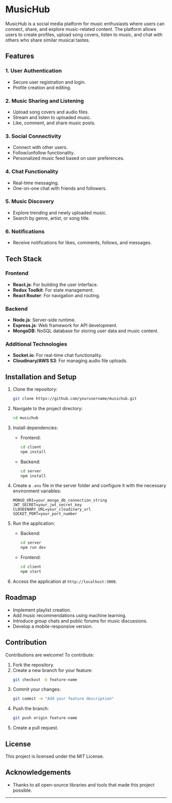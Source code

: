 # MusicHub

MusicHub is a social media platform for music enthusiasts where users can connect, share, and explore music-related content. The platform allows users to create profiles, upload song covers, listen to music, and chat with others who share similar musical tastes.

## Features

### 1. User Authentication
- Secure user registration and login.
- Profile creation and editing.

### 2. Music Sharing and Listening
- Upload song covers and audio files.
- Stream and listen to uploaded music.
- Like, comment, and share music posts.

### 3. Social Connectivity
- Connect with other users.
- Follow/unfollow functionality.
- Personalized music feed based on user preferences.

### 4. Chat Functionality
- Real-time messaging.
- One-on-one chat with friends and followers.

### 5. Music Discovery
- Explore trending and newly uploaded music.
- Search by genre, artist, or song title.

### 6. Notifications
- Receive notifications for likes, comments, follows, and messages.

## Tech Stack

### Frontend
- **React.js**: For building the user interface.
- **Redux Toolkit**: For state management.
- **React Router**: For navigation and routing.

### Backend
- **Node.js**: Server-side runtime.
- **Express.js**: Web framework for API development.
- **MongoDB**: NoSQL database for storing user data and music content.

### Additional Technologies
- **Socket.io**: For real-time chat functionality.
- **Cloudinary/AWS S3**: For managing audio file uploads.

## Installation and Setup

1. Clone the repository:
   ```bash
   git clone https://github.com/yourusername/musichub.git
   ```

2. Navigate to the project directory:
   ```bash
   cd musichub
   ```

3. Install dependencies:
   - Frontend:
     ```bash
     cd client
     npm install
     ```
   - Backend:
     ```bash
     cd server
     npm install
     ```

4. Create a `.env` file in the server folder and configure it with the necessary environment variables:
   ```plaintext
   MONGO_URI=your_mongo_db_connection_string
   JWT_SECRET=your_jwt_secret_key
   CLOUDINARY_URL=your_cloudinary_url
   SOCKET_PORT=your_port_number
   ```

5. Run the application:
   - Backend:
     ```bash
     cd server
     npm run dev
     ```
   - Frontend:
     ```bash
     cd client
     npm start
     ```

6. Access the application at `http://localhost:3000`.

## Roadmap

- Implement playlist creation.
- Add music recommendations using machine learning.
- Introduce group chats and public forums for music discussions.
- Develop a mobile-responsive version.

## Contribution

Contributions are welcome! To contribute:

1. Fork the repository.
2. Create a new branch for your feature:
   ```bash
   git checkout -b feature-name
   ```
3. Commit your changes:
   ```bash
   git commit -m "Add your feature description"
   ```
4. Push the branch:
   ```bash
   git push origin feature-name
   ```
5. Create a pull request.

## License

This project is licensed under the MIT License.

## Acknowledgements

- Thanks to all open-source libraries and tools that made this project possible.

---

